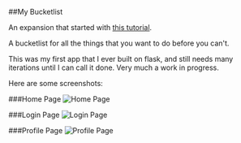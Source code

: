 ##My Bucketlist

An expansion that started with [this tutorial](http://code.tutsplus.com/tutorials/creating-a-web-app-from-scratch-using-python-flask-and-mysql--cms-22972).

A bucketlist for all the things that you want to do before you can't. 

This was my first app that I ever built on flask, and still needs many iterations until I can call it done. Very much a work in progress.

Here are some screenshots:

###Home Page
![Home Page](/images/Main.png)

###Login Page
![Login Page](/images/Login.png)

###Profile Page
![Profile Page](/images/Profile.png)